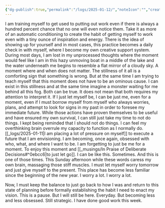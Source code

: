 ```yaml
---
{"dg-publish":true,"permalink":"/logs/2025-01-12/","noteIcon":"","created":"2025-01-12"}
---
```


I am training myself to get used to putting out work even if there is always a hundred percent chance that no one will even notice them. Take it as more of an automatic conditioning to create the habit of getting myself to work even with a tiny ounce of inspiration and energy. There is the idea of showing up for yourself and in most cases, this practice becomes a daily check in with myself, where I become my own creative support system. During most days, I am lost in my unprocessed thoughts where the moment would feel like I am in this hazy unmoving boat in a middle of the lake and the water underneath me begins to resemble a flat mirror of a cloudy sky. A moment where and when does not matter. The stillness of it all is a comforting sign that something is wrong. But at the same time I am trying to teach myself that this moment does not have to be an ominous cause. I can exist in this stillness and at the same time imagine a monster waiting for me behind all this fog. Both can be true. It does not mean that both requires my attention to interpret it. If I just let myself be, I can be just me, even for a moment, even if I must borrow myself from myself who always worries, plans, and attempt to look for signs in my past in order to foresee my immediate future. While those actions have proven themselves to be useful and have ensured my own survival, I can still just take my time to not do things. I kept being reminded that I should not do things. I can feel my overthinking brain overrule my capacity to function as I normally do. [[_logs/2025-01-11\|I am placing a lot of pressure on myself]] to execute a future that I am envisioning. I am becoming, once again, obsessed with who, what, and where I want to be. I am forgetting to just be me for a moment. To enjoy this moment and [[_musings/In Praise of Deliberate Decisions#^0ebcc6\|to just let go]]. I can be like this. Sometimes. And this is one of those times. This Sunday afternoon while these words caress my own brain, massaging those stiff muscles. I must let myself worry tomorrow and just give myself to the present. This place has become less familiar since the beginning of the new year. I worry a lot. I worry a lot.

Now, I must keep the balance to just go back to how I was and return to this state of planning before formally establishing the habit I need to enact my vision. This is a pause. But I will still be here. Everyday. But becoming less and less obsessed. Still strategic. I have done good work this week.